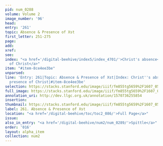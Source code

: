 ```yaml
---
pid: num_0288
volume: Volume 2
image_number: '96'
head: 
entry: '261'
topic: Absence & Presence of Xst
first_letter: 251-275
page: 
add: 
xref: 
see: 
index: "<a href='/digital-beehive/index5/index_4701/'>Christ's absence</a>|<a href='/digital-beehive/index4/index_3133/'>presence
  of Christ</a>"
item: "#item-8ce4ee3be"
unparsed: 
line: 'Entry: 261|Topic: Absence & Presence of Xst|Index: Christ''s absence|Index:
  presence of Christ|#item-8ce4ee3be'
selection: https://stacks.stanford.edu/image/iiif/fm855tg5659%2F1607_0563/819,1720,2949,353/full/0/default.jpg
full_image: https://stacks.stanford.edu/image/iiif/fm855tg5659%2F1607_0563/full/full/0/default.jpg
annotation_uri: http://dev.llgc.org.uk/annotation/1570736255854
insertion: 
thumbnail: https://stacks.stanford.edu/image/iiif/fm855tg5659%2F1607_0563/819,1720,600,180/250,/0/default.jpg
label: 261. Absence & Presence of Xst
location: "<a href='/digital-beehive/toc/toc2_086/'>Full Page</a>"
issue: 
also_in_entry: "<a href='/digital-beehive/num2/num_0289/'>Spittle</a>"
order: '016'
layout: alpha_item
collection: num2
---
```

